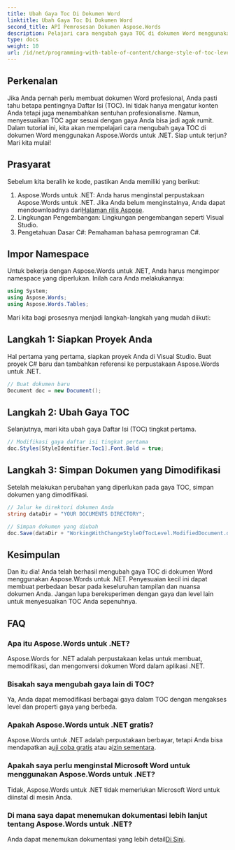 ```yaml
---
title: Ubah Gaya Toc Di Dokumen Word
linktitle: Ubah Gaya Toc Di Dokumen Word
second_title: API Pemrosesan Dokumen Aspose.Words
description: Pelajari cara mengubah gaya TOC di dokumen Word menggunakan Aspose.Words untuk .NET dengan panduan langkah demi langkah ini. Sesuaikan TOC Anda dengan mudah.
type: docs
weight: 10
url: /id/net/programming-with-table-of-content/change-style-of-toc-level/
---
```

## Perkenalan

Jika Anda pernah perlu membuat dokumen Word profesional, Anda pasti tahu betapa pentingnya Daftar Isi (TOC). Ini tidak hanya mengatur konten Anda tetapi juga menambahkan sentuhan profesionalisme. Namun, menyesuaikan TOC agar sesuai dengan gaya Anda bisa jadi agak rumit. Dalam tutorial ini, kita akan mempelajari cara mengubah gaya TOC di dokumen Word menggunakan Aspose.Words untuk .NET. Siap untuk terjun? Mari kita mulai!

## Prasyarat

Sebelum kita beralih ke kode, pastikan Anda memiliki yang berikut:

1.  Aspose.Words untuk .NET: Anda harus menginstal perpustakaan Aspose.Words untuk .NET. Jika Anda belum menginstalnya, Anda dapat mendownloadnya dari[Halaman rilis Aspose](https://releases.aspose.com/words/net/).
2. Lingkungan Pengembangan: Lingkungan pengembangan seperti Visual Studio.
3. Pengetahuan Dasar C#: Pemahaman bahasa pemrograman C#.

## Impor Namespace

Untuk bekerja dengan Aspose.Words untuk .NET, Anda harus mengimpor namespace yang diperlukan. Inilah cara Anda melakukannya:

```csharp
using System;
using Aspose.Words;
using Aspose.Words.Tables;
```

Mari kita bagi prosesnya menjadi langkah-langkah yang mudah diikuti:

## Langkah 1: Siapkan Proyek Anda

Hal pertama yang pertama, siapkan proyek Anda di Visual Studio. Buat proyek C# baru dan tambahkan referensi ke perpustakaan Aspose.Words untuk .NET.

```csharp
// Buat dokumen baru
Document doc = new Document();
```

## Langkah 2: Ubah Gaya TOC

Selanjutnya, mari kita ubah gaya Daftar Isi (TOC) tingkat pertama.

```csharp
// Modifikasi gaya daftar isi tingkat pertama
doc.Styles[StyleIdentifier.Toc1].Font.Bold = true;
```

## Langkah 3: Simpan Dokumen yang Dimodifikasi

Setelah melakukan perubahan yang diperlukan pada gaya TOC, simpan dokumen yang dimodifikasi.

```csharp
// Jalur ke direktori dokumen Anda
string dataDir = "YOUR DOCUMENTS DIRECTORY";

// Simpan dokumen yang diubah
doc.Save(dataDir + "WorkingWithChangeStyleOfTocLevel.ModifiedDocument.docx");
```

## Kesimpulan

Dan itu dia! Anda telah berhasil mengubah gaya TOC di dokumen Word menggunakan Aspose.Words untuk .NET. Penyesuaian kecil ini dapat membuat perbedaan besar pada keseluruhan tampilan dan nuansa dokumen Anda. Jangan lupa bereksperimen dengan gaya dan level lain untuk menyesuaikan TOC Anda sepenuhnya.

## FAQ

### Apa itu Aspose.Words untuk .NET?
Aspose.Words for .NET adalah perpustakaan kelas untuk membuat, memodifikasi, dan mengonversi dokumen Word dalam aplikasi .NET.

### Bisakah saya mengubah gaya lain di TOC?
Ya, Anda dapat memodifikasi berbagai gaya dalam TOC dengan mengakses level dan properti gaya yang berbeda.

### Apakah Aspose.Words untuk .NET gratis?
 Aspose.Words untuk .NET adalah perpustakaan berbayar, tetapi Anda bisa mendapatkan a[uji coba gratis](https://releases.aspose.com/) atau a[izin sementara](https://purchase.aspose.com/temporary-license/).

### Apakah saya perlu menginstal Microsoft Word untuk menggunakan Aspose.Words untuk .NET?
Tidak, Aspose.Words untuk .NET tidak memerlukan Microsoft Word untuk diinstal di mesin Anda.

### Di mana saya dapat menemukan dokumentasi lebih lanjut tentang Aspose.Words untuk .NET?
 Anda dapat menemukan dokumentasi yang lebih detail[Di Sini](https://reference.aspose.com/words/net/).